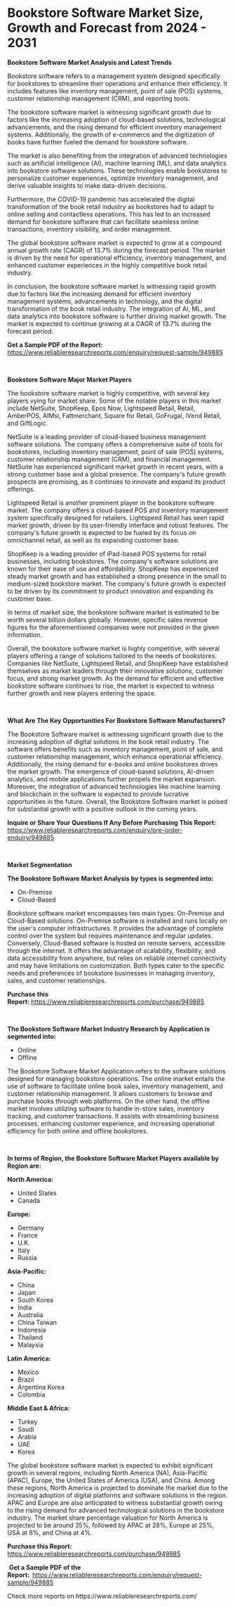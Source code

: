 <p><h1>Bookstore Software Market Size, Growth and Forecast from 2024 - 2031</h1></p><p><strong>Bookstore Software Market Analysis and Latest Trends</strong></p>
<p><p>Bookstore software refers to a management system designed specifically for bookstores to streamline their operations and enhance their efficiency. It includes features like inventory management, point of sale (POS) systems, customer relationship management (CRM), and reporting tools.</p><p>The bookstore software market is witnessing significant growth due to factors like the increasing adoption of cloud-based solutions, technological advancements, and the rising demand for efficient inventory management systems. Additionally, the growth of e-commerce and the digitization of books have further fueled the demand for bookstore software.</p><p>The market is also benefiting from the integration of advanced technologies such as artificial intelligence (AI), machine learning (ML), and data analytics into bookstore software solutions. These technologies enable bookstores to personalize customer experiences, optimize inventory management, and derive valuable insights to make data-driven decisions.</p><p>Furthermore, the COVID-19 pandemic has accelerated the digital transformation of the book retail industry as bookstores had to adapt to online selling and contactless operations. This has led to an increased demand for bookstore software that can facilitate seamless online transactions, inventory visibility, and order management.</p><p>The global bookstore software market is expected to grow at a compound annual growth rate (CAGR) of 13.7% during the forecast period. The market is driven by the need for operational efficiency, inventory management, and enhanced customer experiences in the highly competitive book retail industry.</p><p>In conclusion, the bookstore software market is witnessing rapid growth due to factors like the increasing demand for efficient inventory management systems, advancements in technology, and the digital transformation of the book retail industry. The integration of AI, ML, and data analytics into bookstore software is further driving market growth. The market is expected to continue growing at a CAGR of 13.7% during the forecast period.</p></p>
<p><strong>Get a Sample PDF of the Report:&nbsp;</strong> <a href="https://www.reliableresearchreports.com/enquiry/request-sample/949885">https://www.reliableresearchreports.com/enquiry/request-sample/949885</a></p>
<p>&nbsp;</p>
<p><strong>Bookstore Software Major Market Players</strong></p>
<p><p>The bookstore software market is highly competitive, with several key players vying for market share. Some of the notable players in this market include NetSuite, ShopKeep, Epos Now, Lightspeed Retail, Retail, AmberPOS, AIMsi, Fattmerchant, Square for Retail, GoFrugal, iVend Retail, and GiftLogic.</p><p>NetSuite is a leading provider of cloud-based business management software solutions. The company offers a comprehensive suite of tools for bookstores, including inventory management, point of sale (POS) systems, customer relationship management (CRM), and financial management. NetSuite has experienced significant market growth in recent years, with a strong customer base and a global presence. The company's future growth prospects are promising, as it continues to innovate and expand its product offerings.</p><p>Lightspeed Retail is another prominent player in the bookstore software market. The company offers a cloud-based POS and inventory management system specifically designed for retailers. Lightspeed Retail has seen rapid market growth, driven by its user-friendly interface and robust features. The company's future growth is expected to be fueled by its focus on omnichannel retail, as well as its expanding customer base.</p><p>ShopKeep is a leading provider of iPad-based POS systems for retail businesses, including bookstores. The company's software solutions are known for their ease of use and affordability. ShopKeep has experienced steady market growth and has established a strong presence in the small to medium-sized bookstore market. The company's future growth is expected to be driven by its commitment to product innovation and expanding its customer base.</p><p>In terms of market size, the bookstore software market is estimated to be worth several billion dollars globally. However, specific sales revenue figures for the aforementioned companies were not provided in the given information.</p><p>Overall, the bookstore software market is highly competitive, with several players offering a range of solutions tailored to the needs of bookstores. Companies like NetSuite, Lightspeed Retail, and ShopKeep have established themselves as market leaders through their innovative solutions, customer focus, and strong market growth. As the demand for efficient and effective bookstore software continues to rise, the market is expected to witness further growth and new players entering the space.</p></p>
<p>&nbsp;</p>
<p><strong>What Are The Key Opportunities For Bookstore Software Manufacturers?</strong></p>
<p><p>The Bookstore Software market is witnessing significant growth due to the increasing adoption of digital solutions in the book retail industry. The software offers benefits such as inventory management, point of sale, and customer relationship management, which enhance operational efficiency. Additionally, the rising demand for e-books and online bookstores drives the market growth. The emergence of cloud-based solutions, AI-driven analytics, and mobile applications further propels the market expansion. Moreover, the integration of advanced technologies like machine learning and blockchain in the software is expected to provide lucrative opportunities in the future. Overall, the Bookstore Software market is poised for substantial growth with a positive outlook in the coming years.</p></p>
<p><strong>Inquire or Share Your Questions If Any Before Purchasing This Report:</strong> <a href="https://www.reliableresearchreports.com/enquiry/pre-order-enquiry/949885">https://www.reliableresearchreports.com/enquiry/pre-order-enquiry/949885</a></p>
<p>&nbsp;</p>
<p><strong>Market Segmentation</strong></p>
<p><strong>The Bookstore Software Market Analysis by types is segmented into:</strong></p>
<p><ul><li>On-Premise</li><li>Cloud-Based</li></ul></p>
<p><p>Bookstore software market encompasses two main types: On-Premise and Cloud-Based solutions. On-Premise software is installed and runs locally on the user's computer infrastructures. It provides the advantage of complete control over the system but requires maintenance and regular updates. Conversely, Cloud-Based software is hosted on remote servers, accessible through the internet. It offers the advantage of scalability, flexibility, and data accessibility from anywhere, but relies on reliable internet connectivity and may have limitations on customization. Both types cater to the specific needs and preferences of bookstore businesses in managing inventory, sales, and customer relationships.</p></p>
<p><strong>Purchase this Report:&nbsp;</strong><a href="https://www.reliableresearchreports.com/purchase/949885">https://www.reliableresearchreports.com/purchase/949885</a></p>
<p>&nbsp;</p>
<p><strong>The Bookstore Software Market Industry Research by Application is segmented into:</strong></p>
<p><ul><li>Online</li><li>Offline</li></ul></p>
<p><p>The Bookstore Software Market Application refers to the software solutions designed for managing bookstore operations. The online market entails the use of software to facilitate online book sales, inventory management, and customer relationship management. It allows customers to browse and purchase books through web platforms. On the other hand, the offline market involves utilizing software to handle in-store sales, inventory tracking, and customer transactions. It assists with streamlining business processes, enhancing customer experience, and increasing operational efficiency for both online and offline bookstores.</p></p>
<p>&nbsp;</p>
<p><strong>In terms of Region, the Bookstore Software Market Players available by Region are:</strong></p>
<p>
    <p> <strong> North America: </strong>
        <ul>
            <li>United States</li>
            <li>Canada</li>
        </ul>
        </p> 
    <p> <strong> Europe: </strong>
        <ul>
            <li>Germany</li>
            <li>France</li>
            <li>U.K.</li>
            <li>Italy</li>
            <li>Russia</li>
        </ul>
        </p> 
    <p> <strong> Asia-Pacific: </strong>
        <ul>
            <li>China</li>
            <li>Japan</li>
            <li>South Korea</li>
            <li>India</li>
            <li>Australia</li>
            <li>China Taiwan</li>
            <li>Indonesia</li>
            <li>Thailand</li>
            <li>Malaysia</li>
        </ul>
        </p> 
    <p> <strong> Latin America: </strong>
        <ul>
            <li>Mexico</li>
            <li>Brazil</li>
            <li>Argentina Korea</li>
            <li>Colombia</li>
        </ul>
        </p> 
    <p> <strong> Middle East & Africa: </strong>
        <ul>
            <li>Turkey</li>
            <li>Saudi</li>
            <li>Arabia</li>
            <li>UAE</li>
            <li>Korea</li>
        </ul>
    </p>
    </p>
<p><p>The global bookstore software market is expected to exhibit significant growth in several regions, including North America (NA), Asia-Pacific (APAC), Europe, the United States of America (USA), and China. Among these regions, North America is projected to dominate the market due to the increasing adoption of digital platforms and software solutions in the region. APAC and Europe are also anticipated to witness substantial growth owing to the rising demand for advanced technological solutions in the bookstore industry. The market share percentage valuation for North America is projected to be around 35%, followed by APAC at 28%, Europe at 25%, USA at 8%, and China at 4%.</p></p>
<p><strong>Purchase this Report: </strong><a href="https://www.reliableresearchreports.com/purchase/949885">https://www.reliableresearchreports.com/purchase/949885</a></p>
<p>&nbsp;<strong>Get a Sample PDF of the Report:&nbsp;&nbsp;</strong><a href="https://www.reliableresearchreports.com/enquiry/request-sample/949885">https://www.reliableresearchreports.com/enquiry/request-sample/949885</a></p>
<p><strong></strong></p>
<p>Check more reports on https://www.reliableresearchreports.com/</p>
